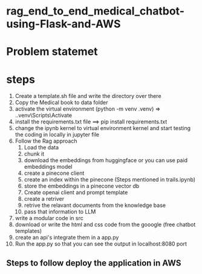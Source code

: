 # rag_end_to_end_medical_chatbot-using-Flask-and-AWS

# Problem statemet



# steps
1. Create a template.sh file and write the directory over there
2. Copy the Medical book to data folder
3. activate the virtual environment (python -m venv .venv) => .\.venv\Scripts\Activate
4. install the requirements.txt file ==> pip install requirements.txt
5. change the ipynb kernel to virtual environment kernel and start testing the coding in locally in jupyter file
6. Follow the Rag approach
    1. Load the data
    2. chunk it
    3. download the embeddings from huggingface or you can use paid embeddings model
    4. create a pinecone client
    5. create an index within the pinecone (Steps mentioned in trails.ipynb)
    6. store the embeddings in a pinecone vector db
    7. Create openai client and prompt template
    8. create a retriver
    9. retrive the relavant documents from the knowledge base
    10. pass that information to LLM
7. write a modular code in src
8. download or write the html and css code from the gooogle (free chatbot templates)
9. create an api's integrate them in a app.py
10. Run the app.py so that you can see the output in  localhost:8080 port

## Steps to follow deploy the application in AWS

